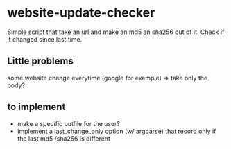 # website-update-checker

Simple script that take an url and make an md5 an sha256 out of it. Check if it changed since last time.

## Little problems

some website change everytime (google for exemple) => take only the body?

## to implement


- make a specific outfile for the user?
- implement a last_change_only option (w/ argparse) that record only if the last md5 /sha256 is different
